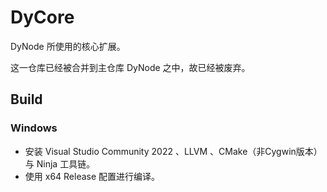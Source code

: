 # DyCore

DyNode 所使用的核心扩展。

这一仓库已经被合并到主仓库 DyNode 之中，故已经被废弃。

## Build

### Windows

* 安装 Visual Studio Community 2022 、LLVM 、CMake（非Cygwin版本）与 Ninja 工具链。
* 使用 x64 Release 配置进行编译。
